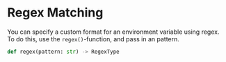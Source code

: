 # Regex Matching

You can specify a custom format for an environment variable using regex. To do this, use the `regex()`-function, and pass in an pattern.

```python
def regex(pattern: str) -> RegexType
```